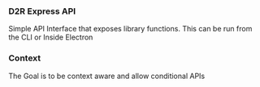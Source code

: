 ### D2R Express API
Simple API Interface that exposes library functions. This can be run from the CLI or Inside Electron

### Context
The Goal is to be context aware and allow conditional APIs